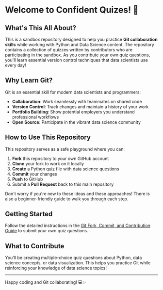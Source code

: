 # Welcome to Confident Quizes! 🚀

## What's This All About?

This is a sandbox repository designed to help you practice **Git collaboration skills** while working with Python and Data Science content. The repository contains a collection of quizzes written by contributors who are participating in the sandbox. As you contribute your own quiz questions, you'll learn essential version control techniques that data scientists use every day!

## Why Learn Git?

Git is an essential skill for modern data scientists and programmers:
- **Collaboration**: Work seamlessly with teammates on shared code
- **Version Control**: Track changes and maintain a history of your work
- **Portfolio Building**: Show potential employers you understand professional workflows
- **Open Source**: Participate in the vibrant data science community

## How to Use This Repository

This repository serves as a safe playground where you can:
1. **Fork** this repository to your own GitHub account
2. **Clone** your fork to work on it locally
3. **Create** a Python quiz file with data science questions
4. **Commit** your changes
5. **Push** to GitHub
6. Submit a **Pull Request** back to this main repository

Don't worry if you're new to these ideas and these approaches! There is also a beginner-friendly guide to walk you through each step.

## Getting Started

Follow the detailed instructions in the [Git Fork, Commit, and Contribution Guide](./Git_Fork_Commit_Contrib_Guide.md) to submit your own quiz questions.

## What to Contribute

You'll be creating multiple-choice quiz questions about Python, data science concepts, or data visualization. This helps you practice Git while reinforcing your knowledge of data science topics!

---

Happy coding and Git collaborating! 💻✨

